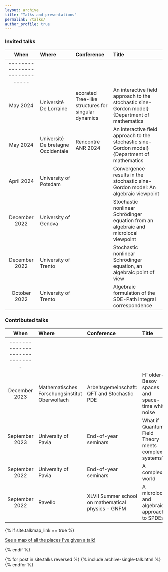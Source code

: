 ```yaml
---
layout: archive
title: "Talks and presentations"
permalink: /talks/
author_profile: true
---
```


### Invited talks

| When | Where | Conference | Title |  
|:--------:|:-------|:-------|:--------|
|-----------------------------|
| May 2024  | Université De Lorraine |  ecorated Tree-like structures for singular dynamics | An interactive field approach to the stochastic sine-Gordon model}{Department of mathematics   |
| May 2024  | Université De bretagne Occidentale |  Rencontre ANR 2024 | An interactive field approach to the stochastic sine-Gordon model}{Department of mathematics   |
| April 2024  | University of Potsdam  | | Convergence results in the stochastic sine-Gordon model: An algebraic viewpoint   |
| December 2022  | University of Genova | | Stochastic nonlinear Schrödinger equation from an algebraic and microlocal viewpoint   |
| December 2022    | University of Trento |  | Stochastic nonlinear Schrödinger equation, an algebraic point of view   |
| October 2022   | University of Trento  | | Algebraic formulation of the SDE-Path integral correspondence   |

### Contributed talks

| When | Where |  Conference | Title |  
|:--------:|:-------| :-------|:--------|
|-----------------------------|
|December 2023  |  Mathematisches Forschungsinstitut Oberwolfach   | Arbeitsgemeinschaft: QFT and Stochastic PDE | H¨older-Besov spaces and space-time white noise  |
|September 2023  | University of Pavia  | End-of-year seminars | What if Quantum Field Theory meets complex systems?  |
| September 2022    | University of Pavia | End-of-year seminars | A complex world   |
| September 2022   | Ravello  | XLVII Summer school on mathematical physics - GNFM | A microlocal and algebraic approach to SPDEs   |




{% if site.talkmap_link == true %}

<p style="text-decoration:underline;"><a href="/talkmap.html">See a map of all the places I've given a talk!</a></p>

{% endif %}

{% for post in site.talks reversed %}
  {% include archive-single-talk.html %}
{% endfor %}
